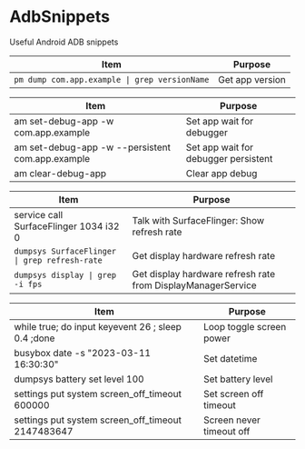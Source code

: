# AdbSnippets
Useful Android ADB snippets

| Item | Purpose |
| --- | --- |
| `pm dump com.app.example \| grep versionName` | Get app version |


| Item | Purpose |
| --- | --- |
| am set-debug-app -w com.app.example | Set app wait for debugger |
| am set-debug-app -w --persistent com.app.example | Set app wait for debugger persistent |
| am clear-debug-app | Clear app debug |


| Item | Purpose |
| --- | --- |
| service call SurfaceFlinger 1034 i32 0 | Talk with SurfaceFlinger: Show refresh rate |
| `dumpsys SurfaceFlinger \| grep refresh-rate` | Get display hardware refresh rate |
| `dumpsys display \| grep -i fps` | Get display hardware refresh rate from DisplayManagerService |


| Item | Purpose |
| --- | --- |
| while true; do input keyevent 26 ; sleep 0.4 ;done | Loop toggle screen power |
| busybox date -s "2023-03-11 16:30:30" | Set datetime |
| dumpsys battery set level 100 | Set battery level |
| settings put system screen_off_timeout 600000 | Set screen off timeout |
| settings put system screen_off_timeout 2147483647 | Screen never timeout off |

